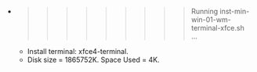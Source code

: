 * >>>>>>>>> Running inst-min-win-01-wm-terminal-xfce.sh ...
  * Install terminal: xfce4-terminal.
  * Disk size = 1865752K. Space Used = 4K.
